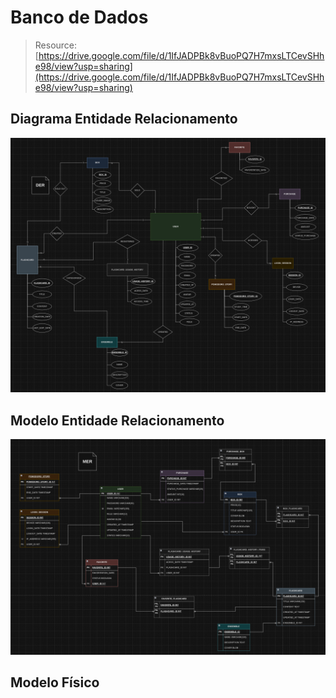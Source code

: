 # Banco de Dados

> Resource: [https://drive.google.com/file/d/1IfJADPBk8vBuoPQ7H7mxsLTCevSHhe98/view?usp=sharing](https://drive.google.com/file/d/1IfJADPBk8vBuoPQ7H7mxsLTCevSHhe98/view?usp=sharing)

## Diagrama Entidade Relacionamento
![DER.png](../images/MODELAGEM_DE_DADOS/DER.png)

## Modelo Entidade Relacionamento
![MER.png](../images/MODELAGEM_DE_DADOS/MER.png)

## Modelo Físico
```sql
```